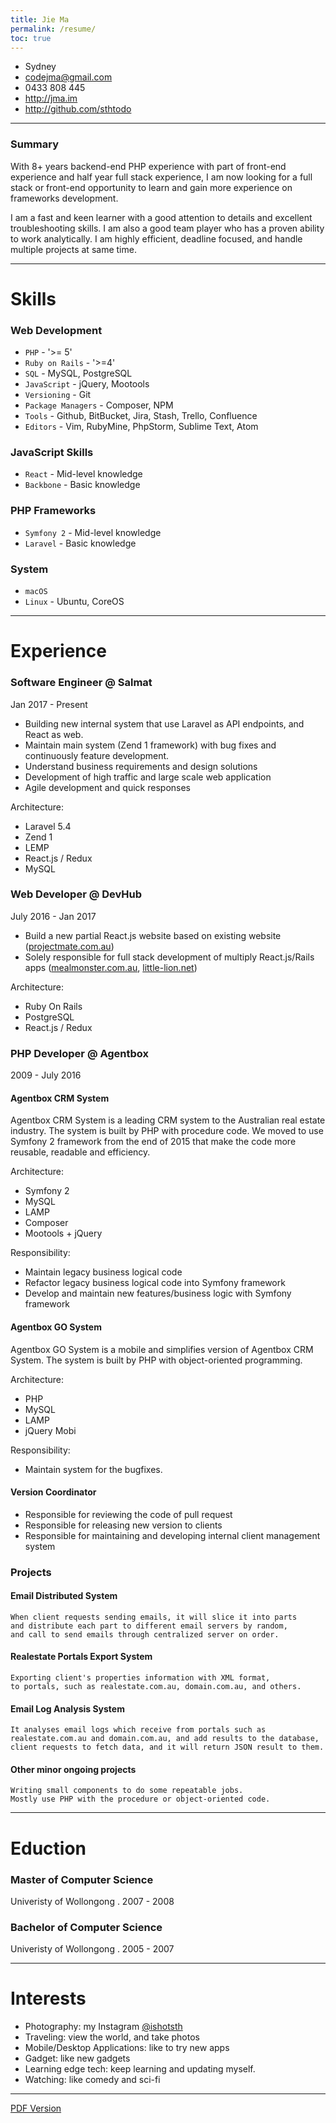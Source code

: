 ```yaml
---
title: Jie Ma
permalink: /resume/
toc: true
---
```


- Sydney
- <codejma@gmail.com>
- 0433 808 445
- <http://jma.im>
- <http://github.com/sthtodo>

----

### Summary

With 8+ years backend-end PHP experience with part of front-end experience and half year full stack experience, I am now looking for a full stack or front-end opportunity to learn and gain more experience on frameworks development.

I am a fast and keen learner with a good attention to details and excellent troubleshooting skills. I am also a good team player who has a proven ability to work analytically. I am highly efficient, deadline focused, and handle multiple projects at same time.

----

# Skills

### Web Development

- `PHP` - '>= 5'
- `Ruby on Rails` - '>=4'
- `SQL` - MySQL, PostgreSQL
- `JavaScript` - jQuery, Mootools
- `Versioning` - Git
- `Package Managers` - Composer, NPM
- `Tools` - Github, BitBucket, Jira, Stash, Trello, Confluence
- `Editors` - Vim, RubyMine, PhpStorm, Sublime Text, Atom

### JavaScript Skills

- `React` - Mid-level knowledge
- `Backbone` - Basic knowledge

### PHP Frameworks

- `Symfony 2` - Mid-level knowledge
- `Laravel` - Basic knowledge

### System

- `macOS`
- `Linux` - Ubuntu, CoreOS

----

# Experience

### Software Engineer @ Salmat

Jan 2017 - Present

- Building new internal system that use Laravel as API endpoints, and React as web.
- Maintain main system (Zend 1 framework) with bug fixes and continuously feature development.
- Understand business requirements and design solutions
- Development of high traffic and large scale web application
- Agile development and quick responses

Architecture:

- Laravel 5.4
- Zend 1
- LEMP
- React.js / Redux
- MySQL

### Web Developer @ DevHub

July 2016 - Jan 2017

- Build a new partial React.js website based on existing website ([projectmate.com.au](projectmate.com.au))
- Solely responsible for full stack development of multiply React.js/Rails apps ([mealmonster.com.au](mealmonster.com.au), [little-lion.net](little-lion.net))

Architecture:

- Ruby On Rails
- PostgreSQL
- React.js / Redux

### PHP Developer @ Agentbox

2009 - July 2016

#### Agentbox CRM System

Agentbox CRM System is a leading CRM system to the Australian real estate industry. The system is built by PHP with procedure code. We moved to use Symfony 2 framework from the end of 2015 that make the code more reusable, readable and efficiency.

Architecture:

- Symfony 2
- MySQL
- LAMP
- Composer
- Mootools + jQuery

Responsibility:

- Maintain legacy business logical code
- Refactor legacy business logical code into Symfony framework
- Develop and maintain new features/business logic with Symfony framework

#### Agentbox GO System

Agentbox GO System is a mobile and simplifies version of Agentbox CRM System. The system is built by PHP with object-oriented programming.

Architecture:

- PHP
- MySQL
- LAMP
- jQuery Mobi

Responsibility:

- Maintain system for the bugfixes.

#### Version Coordinator

- Responsible for reviewing the code of pull request
- Responsible for releasing new version to clients
- Responsible for maintaining and developing internal client management system

### Projects

#### Email Distributed System

    When client requests sending emails, it will slice it into parts
    and distribute each part to different email servers by random,
    and call to send emails through centralized server on order.

#### Realestate Portals Export System

    Exporting client's properties information with XML format,
    to portals, such as realestate.com.au, domain.com.au, and others.

#### Email Log Analysis System

    It analyses email logs which receive from portals such as
    realestate.com.au and domain.com.au, and add results to the database,
    client requests to fetch data, and it will return JSON result to them.

#### Other minor ongoing projects

    Writing small components to do some repeatable jobs.
    Mostly use PHP with the procedure or object-oriented code.

----

# Eduction

### Master of Computer Science

Univeristy of Wollongong . 2007 - 2008

### Bachelor of Computer Science

Univeristy of Wollongong . 2005 - 2007

----

# Interests

- Photography: my Instagram [@ishotsth](https://www.instagram.com/ishotsth/)
- Traveling: view the world, and take photos
- Mobile/Desktop Applications: like to try new apps
- Gadget: like new gadgets
- Learning edge tech: keep learning and updating myself.
- Watching: like comedy and sci-fi

----
[PDF Version](http://jma.im/files/resume.pdf)
